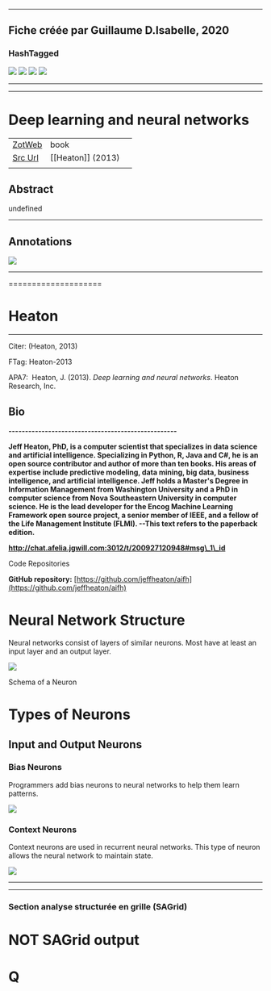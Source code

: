 
----
Fiche créée par Guillaume D.Isabelle, 2020 
---- 

### HashTagged 



![](fe650e96-7b96-4816-b536-ee4acde8db42)
![](322fa919-ae9c-48e9-bd23-6fb9527c6d5d)
![](0f8f89ee-d6bc-44ff-9410-d1fa8d4ef8e4)
![](69201980-0f70-4d09-b0d2-68848bb0eb1f)



----

----



# Deep learning and neural networks



|       |       |       |
|  ---  |  ---  |  ---  |
|   [ZotWeb](http://zotero.org/users/180474/items/HSCZYJQF)    | book      |       |
|   [Src Url](undefined)    |  [[Heaton]] (2013)     |       |
|       |       |       |


## Abstract

undefined

----

## Annotations



![](1YiCZM4bB9sbHgp5L8Yw.png)



-------------------
====================

Heaton
======

----------------------

  

Citer: (Heaton, 2013)

FTag: Heaton-2013

APA7:  Heaton, J. (2013). _Deep learning and neural networks_. Heaton Research, Inc.

  

  

**Bio**
-------

**---------------------------------------------------**

**Jeff Heaton, PhD, is a computer scientist that specializes in data science and artificial intelligence. Specializing in Python, R, Java and C#, he is an open source contributor and author of more than ten books. His areas of expertise include predictive modeling, data mining, big data, business intelligence, and artificial intelligence. Jeff holds a Master's Degree in Information Management from Washington University and a PhD in computer science from Nova Southeastern University in computer science. He is the lead developer for the Encog Machine Learning Framework open source project, a senior member of IEEE, and a fellow of the Life Management Institute (FLMI). --This text refers to the paperback edition.**

**http://chat.afelia.jgwill.com:3012/t/200927120948#msg\_1\_id**



Code Repositories

  

**GitHub repository:** [https://github.com/jeffheaton/aifh](https://github.com/jeffheaton/aifh)



Neural Network Structure
========================



Neural networks consist of layers of similar neurons. Most have at least an input layer and an output layer.





![](1eXgQfLWz32QKCLZsZd6.png)




Schema of a Neuron  


Types of Neurons
================



Input and Output Neurons
------------------------



### Bias Neurons



Programmers add bias neurons to neural networks to help them learn patterns.





![](12pwifVh7w48WZTQqcY9.png)



### Context Neurons



Context neurons are used in recurrent neural networks. This type of neuron allows the neural network to maintain state.





![](1271PTBRBhRg8BBjBXHD.png)






----

----



### Section analyse structurée en grille (SAGrid)


# NOT SAGrid output

# Q

